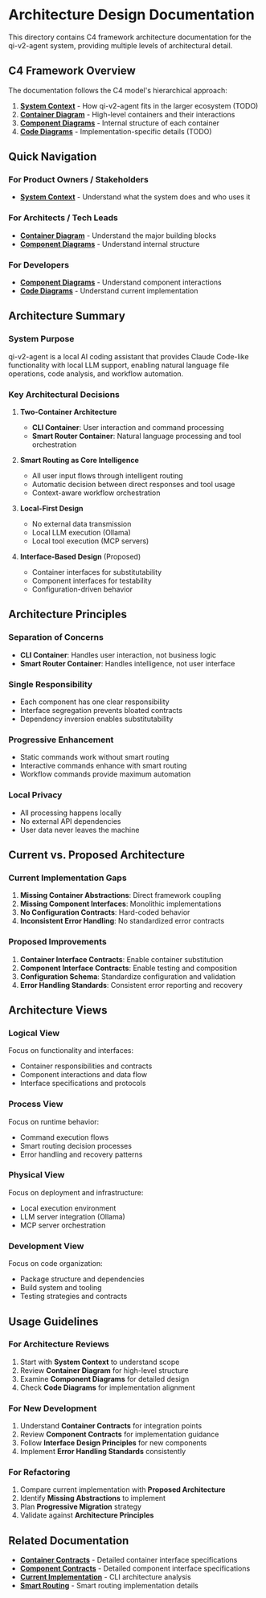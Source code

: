 # Architecture Design Documentation

This directory contains C4 framework architecture documentation for the qi-v2-agent system, providing multiple levels of architectural detail.

## C4 Framework Overview

The documentation follows the C4 model's hierarchical approach:

1. **[System Context](./system-context.md)** - How qi-v2-agent fits in the larger ecosystem (TODO)
2. **[Container Diagram](./container-diagram.md)** - High-level containers and their interactions  
3. **[Component Diagrams](./component-diagrams.md)** - Internal structure of each container
4. **[Code Diagrams](./code-diagrams.md)** - Implementation-specific details (TODO)

## Quick Navigation

### For Product Owners / Stakeholders
- **[System Context](./system-context.md)** - Understand what the system does and who uses it

### For Architects / Tech Leads  
- **[Container Diagram](./container-diagram.md)** - Understand the major building blocks
- **[Component Diagrams](./component-diagrams.md)** - Understand internal structure

### For Developers
- **[Component Diagrams](./component-diagrams.md)** - Understand component interactions
- **[Code Diagrams](./code-diagrams.md)** - Understand current implementation

## Architecture Summary

### System Purpose
qi-v2-agent is a local AI coding assistant that provides Claude Code-like functionality with local LLM support, enabling natural language file operations, code analysis, and workflow automation.

### Key Architectural Decisions

1. **Two-Container Architecture**
   - **CLI Container**: User interaction and command processing
   - **Smart Router Container**: Natural language processing and tool orchestration

2. **Smart Routing as Core Intelligence**
   - All user input flows through intelligent routing
   - Automatic decision between direct responses and tool usage
   - Context-aware workflow orchestration

3. **Local-First Design**
   - No external data transmission
   - Local LLM execution (Ollama)
   - Local tool execution (MCP servers)

4. **Interface-Based Design** (Proposed)
   - Container interfaces for substitutability
   - Component interfaces for testability  
   - Configuration-driven behavior

## Architecture Principles

### Separation of Concerns
- **CLI Container**: Handles user interaction, not business logic
- **Smart Router Container**: Handles intelligence, not user interface

### Single Responsibility  
- Each component has one clear responsibility
- Interface segregation prevents bloated contracts
- Dependency inversion enables substitutability

### Progressive Enhancement
- Static commands work without smart routing
- Interactive commands enhance with smart routing
- Workflow commands provide maximum automation

### Local Privacy
- All processing happens locally
- No external API dependencies
- User data never leaves the machine

## Current vs. Proposed Architecture

### Current Implementation Gaps
1. **Missing Container Abstractions**: Direct framework coupling
2. **Missing Component Interfaces**: Monolithic implementations  
3. **No Configuration Contracts**: Hard-coded behavior
4. **Inconsistent Error Handling**: No standardized error contracts

### Proposed Improvements
1. **Container Interface Contracts**: Enable container substitution
2. **Component Interface Contracts**: Enable testing and composition
3. **Configuration Schema**: Standardize configuration and validation
4. **Error Handling Standards**: Consistent error reporting and recovery

## Architecture Views

### Logical View
Focus on functionality and interfaces:
- Container responsibilities and contracts
- Component interactions and data flow
- Interface specifications and protocols

### Process View  
Focus on runtime behavior:
- Command execution flows
- Smart routing decision processes
- Error handling and recovery patterns

### Physical View
Focus on deployment and infrastructure:
- Local execution environment
- LLM server integration (Ollama)
- MCP server orchestration

### Development View
Focus on code organization:
- Package structure and dependencies
- Build system and tooling
- Testing strategies and contracts

## Usage Guidelines

### For Architecture Reviews
1. Start with **System Context** to understand scope
2. Review **Container Diagram** for high-level structure
3. Examine **Component Diagrams** for detailed design
4. Check **Code Diagrams** for implementation alignment

### For New Development
1. Understand **Container Contracts** for integration points
2. Review **Component Contracts** for implementation guidance
3. Follow **Interface Design Principles** for new components
4. Implement **Error Handling Standards** consistently

### For Refactoring
1. Compare current implementation with **Proposed Architecture**
2. Identify **Missing Abstractions** to implement
3. Plan **Progressive Migration** strategy
4. Validate against **Architecture Principles**

## Related Documentation

- **[Container Contracts](../containers/)** - Detailed container interface specifications
- **[Component Contracts](../components/)** - Detailed component interface specifications  
- **[Current Implementation](../cli/)** - CLI architecture analysis
- **[Smart Routing](../smart-routing/)** - Smart routing implementation details